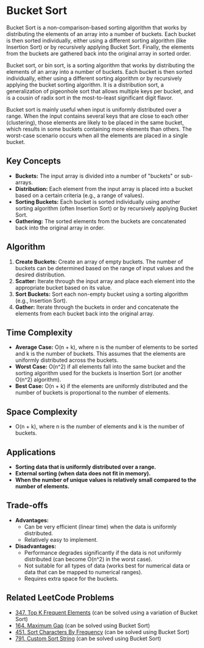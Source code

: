 # Bucket Sort

Bucket Sort is a non-comparison-based sorting algorithm that works by distributing the elements of an array into a number of buckets. Each bucket is then sorted individually, either using a different sorting algorithm (like Insertion Sort) or by recursively applying Bucket Sort. Finally, the elements from the buckets are gathered back into the original array in sorted order.

Bucket sort, or bin sort, is a sorting algorithm that works by distributing the elements of an array into a number of buckets. Each bucket is then sorted individually, either using a different sorting algorithm or by recursively applying the bucket sorting algorithm. It is a distribution sort, a generalization of pigeonhole sort that allows multiple keys per bucket, and is a cousin of radix sort in the most-to-least significant digit flavor.

Bucket sort is mainly useful when input is uniformly distributed over a range. When the input contains several keys that are close to each other (clustering), those elements are likely to be placed in the same bucket, which results in some buckets containing more elements than others. The worst-case scenario occurs when all the elements are placed in a single bucket.

## Key Concepts

- **Buckets:** The input array is divided into a number of "buckets" or sub-arrays.
- **Distribution:** Each element from the input array is placed into a bucket based on a certain criteria (e.g., a range of values).
- **Sorting Buckets:** Each bucket is sorted individually using another sorting algorithm (often Insertion Sort) or by recursively applying Bucket Sort.
- **Gathering:** The sorted elements from the buckets are concatenated back into the original array in order.

## Algorithm

1. **Create Buckets:** Create an array of empty buckets. The number of buckets can be determined based on the range of input values and the desired distribution.
2. **Scatter:** Iterate through the input array and place each element into the appropriate bucket based on its value.
3. **Sort Buckets:** Sort each non-empty bucket using a sorting algorithm (e.g., Insertion Sort).
4. **Gather:** Iterate through the buckets in order and concatenate the elements from each bucket back into the original array.

## Time Complexity

- **Average Case:** O(n + k), where n is the number of elements to be sorted and k is the number of buckets. This assumes that the elements are uniformly distributed across the buckets.
- **Worst Case:** O(n^2) if all elements fall into the same bucket and the sorting algorithm used for the buckets is Insertion Sort (or another O(n^2) algorithm).
- **Best Case:** O(n + k) if the elements are uniformly distributed and the number of buckets is proportional to the number of elements.

## Space Complexity

- O(n + k), where n is the number of elements and k is the number of buckets.

## Applications

- **Sorting data that is uniformly distributed over a range.**
- **External sorting (when data does not fit in memory).**
- **When the number of unique values is relatively small compared to the number of elements.**

## Trade-offs

- **Advantages:**
  - Can be very efficient (linear time) when the data is uniformly distributed.
  - Relatively easy to implement.
- **Disadvantages:**
  - Performance degrades significantly if the data is not uniformly distributed (can become O(n^2) in the worst case).
  - Not suitable for all types of data (works best for numerical data or data that can be mapped to numerical ranges).
  - Requires extra space for the buckets.

## Related LeetCode Problems

- [347. Top K Frequent Elements](https://leetcode.com/problems/top-k-frequent-elements/) (can be solved using a variation of Bucket Sort)
- [164. Maximum Gap](https://leetcode.com/problems/maximum-gap/) (can be solved using Bucket Sort)
- [451. Sort Characters By Frequency](https://leetcode.com/problems/sort-characters-by-frequency/) (can be solved using Bucket Sort)
- [791. Custom Sort String](https://leetcode.com/problems/custom-sort-string/) (can be solved using Bucket Sort)
